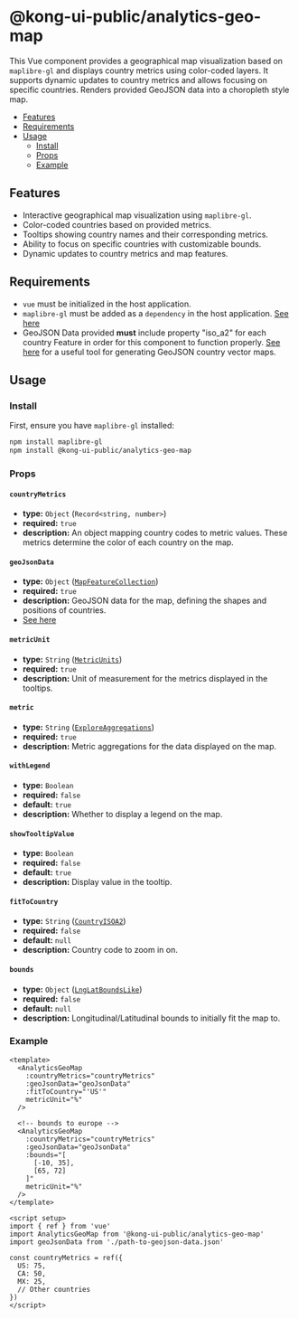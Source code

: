 # @kong-ui-public/analytics-geo-map

This Vue component provides a geographical map visualization based on `maplibre-gl` and displays country metrics using color-coded layers. It supports dynamic updates to country metrics and allows focusing on specific countries.
Renders provided GeoJSON data into a choropleth style map.

- [Features](#features)
- [Requirements](#requirements)
- [Usage](#usage)
  - [Install](#install)
  - [Props](#props)
  - [Example](#example)

## Features

- Interactive geographical map visualization using `maplibre-gl`.
- Color-coded countries based on provided metrics.
- Tooltips showing country names and their corresponding metrics.
- Ability to focus on specific countries with customizable bounds.
- Dynamic updates to country metrics and map features.

## Requirements

- `vue` must be initialized in the host application.
- `maplibre-gl` must be added as a `dependency` in the host application. [See here](https://www.npmjs.com/package/maplibre-gl)
- GeoJSON Data provided <strong>must</strong> include property "iso_a2" for each country Feature in order for this component to function properly. [See here](https://geojson-maps.kyd.au/) for a useful tool for generating GeoJSON country vector maps.

## Usage

### Install

First, ensure you have `maplibre-gl` installed:

```bash
npm install maplibre-gl
npm install @kong-ui-public/analytics-geo-map
```

### Props

#### `countryMetrics`

- **type:** `Object` (`Record<string, number>`)
- **required:** `true`
- **description:** An object mapping country codes to metric values. These metrics determine the color of each country on the map.

#### `geoJsonData`

- **type:** `Object` ([`MapFeatureCollection`](https://github.com/Kong/public-ui-components/blob/main/packages/analytics/analytics-geo-map/src/types/index.ts))
- **required:** `true`
- **description:** GeoJSON data for the map, defining the shapes and positions of countries.
- [See here](https://github.com/DefinitelyTyped/DefinitelyTyped/tree/master/types/geojson)

#### `metricUnit`

- **type:** `String` ([`MetricUnits`](https://github.com/Kong/public-ui-components/blob/main/packages/analytics/analytics-geo-map/src/types/metric-units.ts))
- **required:** `true`
- **description:** Unit of measurement for the metrics displayed in the tooltips.

#### `metric`

- **type:** `String` ([`ExploreAggregations`](https://github.com/Kong/public-ui-components/blob/main/packages/analytics/analytics-utilities/src/types/explore-v4.ts))
- **required:** `true`
- **description:** Metric aggregations for the data displayed on the map.

#### `withLegend`

- **type:** `Boolean`
- **required:** `false`
- **default:** `true`
- **description:** Whether to display a legend on the map.

#### `showTooltipValue`

- **type:** `Boolean`
- **required:** `false`
- **default:** `true`
- **description:** Display value in the tooltip.

#### `fitToCountry`

- **type:** `String` ([`CountryISOA2`](https://github.com/Kong/public-ui-components/blob/main/packages/analytics/analytics-geo-map/src/types/country-codes.ts))
- **required:** `false`
- **default:** `null`
- **description:** Country code to zoom in on.

#### `bounds`

- **type:** `Object` ([`LngLatBoundsLike`](https://maplibre.org/maplibre-gl-js/docs/API/type-aliases/LngLatBoundsLike/))
- **required:** `false`
- **default:** `null`
- **description:** Longitudinal/Latitudinal bounds to initially fit the map to.

### Example

```vue
<template>
  <AnalyticsGeoMap
    :countryMetrics="countryMetrics"
    :geoJsonData="geoJsonData"
    :fitToCountry="'US'"
    metricUnit="%"
  />

  <!-- bounds to europe -->
  <AnalyticsGeoMap
    :countryMetrics="countryMetrics"
    :geoJsonData="geoJsonData"
    :bounds="[
      [-10, 35],
      [65, 72]
    ]"
    metricUnit="%"
  />
</template>

<script setup>
import { ref } from 'vue'
import AnalyticsGeoMap from '@kong-ui-public/analytics-geo-map'
import geoJsonData from './path-to-geojson-data.json'

const countryMetrics = ref({
  US: 75,
  CA: 50,
  MX: 25,
  // Other countries
})
</script>

